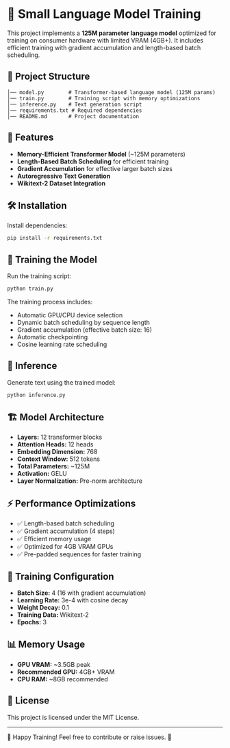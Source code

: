 # 🚀 Small Language Model Training

This project implements a **125M parameter language model** optimized for training on consumer hardware with limited VRAM (4GB+). It includes efficient training with gradient accumulation and length-based batch scheduling.

## 📂 Project Structure
```
│── model.py        # Transformer-based language model (125M params)
│── train.py        # Training script with memory optimizations
│── inference.py    # Text generation script
│── requirements.txt # Required dependencies
│── README.md       # Project documentation
```

## 📌 Features
- **Memory-Efficient Transformer Model** (~125M parameters)
- **Length-Based Batch Scheduling** for efficient training
- **Gradient Accumulation** for effective larger batch sizes
- **Autoregressive Text Generation**
- **Wikitext-2 Dataset Integration**

## 🛠 Installation
Install dependencies:
```bash
pip install -r requirements.txt
```

## 🎯 Training the Model
Run the training script:
```bash
python train.py
```

The training process includes:
- Automatic GPU/CPU device selection
- Dynamic batch scheduling by sequence length
- Gradient accumulation (effective batch size: 16)
- Automatic checkpointing
- Cosine learning rate scheduling

## 📝 Inference
Generate text using the trained model:
```bash
python inference.py
```

## 🏗 Model Architecture
- **Layers:** 12 transformer blocks
- **Attention Heads:** 12 heads
- **Embedding Dimension:** 768
- **Context Window:** 512 tokens
- **Total Parameters:** ~125M
- **Activation:** GELU
- **Layer Normalization:** Pre-norm architecture

## ⚡ Performance Optimizations
- ✅ Length-based batch scheduling
- ✅ Gradient accumulation (4 steps)
- ✅ Efficient memory usage
- ✅ Optimized for 4GB VRAM GPUs
- ✅ Pre-padded sequences for faster training

## 🔧 Training Configuration
- **Batch Size:** 4 (16 with gradient accumulation)
- **Learning Rate:** 3e-4 with cosine decay
- **Weight Decay:** 0.1
- **Training Data:** Wikitext-2
- **Epochs:** 3

## 📊 Memory Usage
- **GPU VRAM:** ~3.5GB peak
- **Recommended GPU:** 4GB+ VRAM
- **CPU RAM:** ~8GB recommended

## 📜 License
This project is licensed under the MIT License.

---
🚀 Happy Training! Feel free to contribute or raise issues. 🎯


